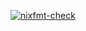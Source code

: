 [![nixfmt-check](https://github.com/yunusemre12500/nixos-shell-templates/actions/workflows/continuous-integration.yaml/badge.svg)](https://github.com/yunusemre12500/nixos-shell-templates/actions/workflows/continuous-integration.yaml)
